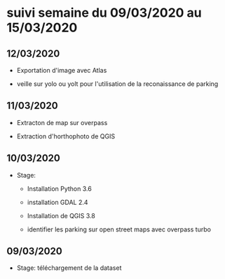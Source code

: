 # suivi semaine du 09/03/2020 au 15/03/2020

## 12/03/2020

* Exportation d'image avec Atlas

* veille sur yolo ou yolt pour l'utilisation de la reconaissance de parking 

## 11/03/2020

* Extracton de map sur overpass

* Extraction d'horthophoto de QGIS

## 10/03/2020

* Stage: 

  * Installation Python 3.6

  * installation GDAL 2.4  

  * Installation de QGIS 3.8

  * identifier les parking sur open street maps avec overpass turbo

## 09/03/2020

* Stage: téléchargement de la dataset
